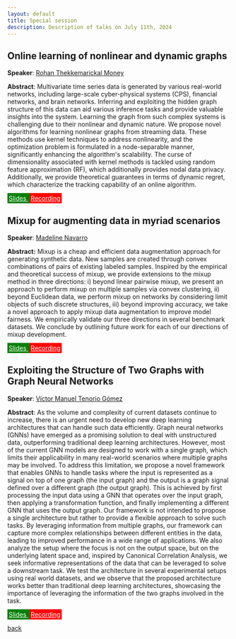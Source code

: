 ```yaml
---
layout: default
title: Special session
description: Description of talks on July 11th, 2024
---
```




## Online learning of nonlinear and dynamic graphs 


**Speaker**: [Rohan Thekkemarickal Money](https://scholar.google.com/citations?user=JnkbP8EAAAAJ&hl=en)

**Abstract**: Multivariate time series data is generated by various real-world networks, including large-scale cyber-physical systems (CPS), financial networks, and brain networks. Inferring and exploiting the hidden graph structure of this data can aid various inference tasks and provide valuable insights into the system. Learning the graph from such complex systems is challenging due to their nonlinear and dynamic nature. We propose novel algorithms for learning nonlinear graphs from streaming data. These methods use kernel techniques to address nonlinearity, and the optimization problem is formulated in a node-separable manner, significantly enhancing the algorithm's scalability. The curse of dimensionality associated with kernel methods is tackled using random feature approximation (RF), which additionally provides nodal data privacy. Additionally, we provide theoretical guarantees in terms of dynamic regret, which characterize the tracking capability of an online algorithm.

<a class="btn" href="../slides/20240711_money.pdf" style="background-color: green; border-color:black; color: white; padding: 3px 3px;">
    Slides
</a>
<a class="btn" href="https://www.youtube.com/watch?v=3QFQ1rdJhH4&ab_channel=Elvinisufi" style="background-color: red; border-color:black; color: white; padding: 3px 3px;">
    Recording
</a>


## Mixup for augmenting data in myriad scenarios

 
**Speaker**: [Madeline Navarro](https://scholar.google.com/citations?user=LJxDdfMAAAAJ&hl=en)


**Abstract:** Mixup is a cheap and efficient data augmentation approach for generating synthetic data. New samples are created through convex combinations of pairs of existing labeled samples. Inspired by the empirical and theoretical success of mixup, we provide extensions to the mixup method in three directions: i) beyond linear pairwise mixup, we present an approach to perform mixup on multiple samples via convex clustering, ii) beyond Euclidean data, we perform mixup on networks by considering limit objects of such discrete structures, iii) beyond improving accuracy, we take a novel approach to apply mixup data augmentation to improve model fairness. We empirically validate our three directions in several benchmark datasets. We conclude by outlining future work for each of our directions of mixup development.

<a class="btn" href="../slides/20240711_navarro.pdf" style="background-color: green; border-color:black; color: white; padding: 3px 3px;">
    Slides
</a>
<a class="btn" href="https://www.youtube.com/watch?v=YtEAyeUZk9g&ab_channel=Elvinisufi" style="background-color: red; border-color:black; color: white; padding: 3px 3px;">
    Recording
</a>


## Exploiting the Structure of Two Graphs with Graph Neural Networks


**Speaker**: [Víctor Manuel Tenorio Gómez](https://gestion2.urjc.es/pdi/ver/victor.tenorio)


**Abstract**: As the volume and complexity of current datasets continue to increase, there is an urgent need to develop new deep learning architectures that can handle such data efficiently. Graph neural networks (GNNs) have emerged as a promising solution to deal with unstructured data, outperforming traditional deep learning architectures. However, most of the current GNN models are designed to work with a single graph, which limits their applicability in many real-world scenarios where multiple graphs may be involved. To address this limitation, we propose a novel framework that enables GNNs to handle tasks where the input is represented as a signal on top of one graph (the input graph) and the output is a graph signal defined over a different graph (the output graph). This is achieved by first processing the input data using a GNN that operates over the input graph, then applying a transformation function, and finally implementing a different GNN that uses the output graph. Our framework is not intended to propose a single architecture but rather to provide a flexible approach to solve such tasks. By leveraging information from multiple graphs, our framework can capture more complex relationships between different entities in the data, leading to improved performance in a wide range of applications. We also analyze the setup where the focus is not on the output space, but on the underlying latent space and, inspired by Canonical Correlation Analysis, we seek informative representations of the data that can be leveraged to solve a downstream task. We test the architecture in several experimental setups using real world datasets, and we observe that the proposed architecture works better than traditional deep learning architectures, showcasing the importance of leveraging the information of the two graphs involved in the task.

<a class="btn" href="../slides/20240711_tenorio.pdf" style="background-color: green; border-color:black; color: white; padding: 3px 3px;">
    Slides
</a>
<a class="btn" href="https://www.youtube.com/watch?v=KXfvu2maXEM&ab_channel=Elvinisufi" style="background-color: red; border-color:black; color: white; padding: 3px 3px;">
    Recording
</a>



[back](../index.md#july-11th-2024-special-session)

